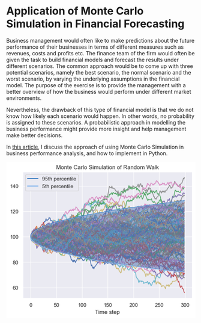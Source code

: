 # Application of Monte Carlo Simulation in Financial Forecasting 
Business management would often like to make predictions about the future performance of their businesses in terms of different measures such as revenues, costs and profits etc. The finance team of the firm would often be given the task to build financial models and forecast the results under different scenarios. The common approach would be to come up with three potential scenarios, namely the best scenario, the normal scenario and the worst scenario, by varying the underlying assumptions in the financial model. The purpose of the exercise is to provide the management with a better overview of how the business would perform under different market environments.

Nevertheless, the drawback of this type of financial model is that we do not know how likely each scenario would happen. In other words, no probability is assigned to these scenarios. A probabilistic approach in modelling the business performance might provide more insight and help management make better decisions.

In <a href="https://medium.com/@tsoiyingkit/application-of-monte-carlo-simulation-in-financial-forecasting-1ddb231080f9">this article</a>, I discuss the approach of using Monte Carlo Simulation in business performance analysis, and how to implement in Python.

![random_walk](https://github.com/tonytsoi/montecarlo_forecast/blob/main/assets/random_walk.png?raw=true)
